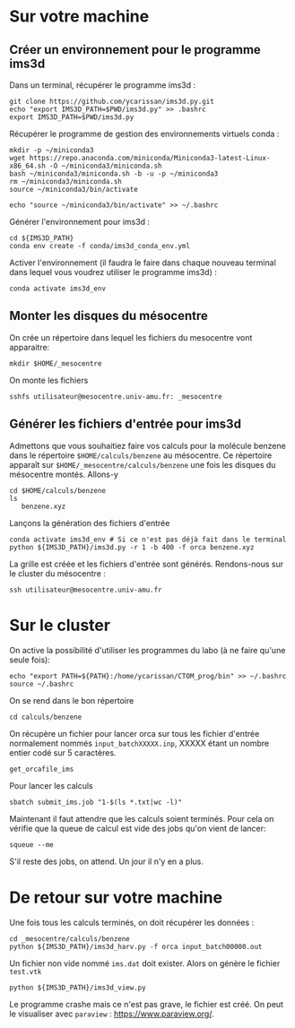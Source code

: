 # Sur votre machine
## Créer un environnement pour le programme ims3d

Dans un terminal, récupérer le programme ims3d :
```
git clone https://github.com/ycarissan/ims3d.py.git
echo "export IMS3D_PATH=$PWD/ims3d.py" >> .bashrc
export IMS3D_PATH=$PWD/ims3d.py
```
Récupérer le programme de gestion des environnements virtuels conda :
```
mkdir -p ~/miniconda3
wget https://repo.anaconda.com/miniconda/Miniconda3-latest-Linux-x86_64.sh -O ~/miniconda3/miniconda.sh
bash ~/miniconda3/miniconda.sh -b -u -p ~/miniconda3
rm ~/miniconda3/miniconda.sh
source ~/miniconda3/bin/activate

echo "source ~/miniconda3/bin/activate" >> ~/.bashrc
```
Générer l'environnement pour ims3d :
```
cd ${IMS3D_PATH}
conda env create -f conda/ims3d_conda_env.yml
```
Activer l'environnement (il faudra le faire dans chaque nouveau terminal dans lequel vous voudrez utiliser le programme ims3d) : 
```
conda activate ims3d_env
```
## Monter les disques du mésocentre
On crée un répertoire dans lequel les fichiers du mesocentre vont apparaitre:
```
mkdir $HOME/_mesocentre
```
On monte les fichiers
```
sshfs utilisateur@mesocentre.univ-amu.fr: _mesocentre
```
## Générer les fichiers d'entrée pour ims3d
Admettons que vous souhaitiez faire vos calculs pour la molécule benzene dans le répertoire `$HOME/calculs/benzene` au mésocentre.
Ce répertoire apparaît sur `$HOME/_mesocentre/calculs/benzene` une fois les disques du mésocentre montés.
Allons-y
```
cd $HOME/calculs/benzene
ls
   benzene.xyz
```
Lançons la génération des fichiers d'entrée
```
conda activate ims3d_env # Si ce n'est pas déjà fait dans le terminal
python ${IMS3D_PATH}/ims3d.py -r 1 -b 400 -f orca benzene.xyz
```
La grille est créée et les fichiers d'entrée sont générés.
Rendons-nous sur le cluster du mésocentre :
```
ssh utilisateur@mesocentre.univ-amu.fr
```

# Sur le cluster
On active la possibilité d'utiliser les programmes du labo (à ne faire qu'une seule fois):
```
echo "export PATH=${PATH}:/home/ycarissan/CTOM_prog/bin" >> ~/.bashrc
source ~/.bashrc
```
On se rend dans le bon répertoire
```
cd calculs/benzene
```
On récupère un fichier pour lancer orca sur tous les fichier d'entrée normalement nommés `input_batchXXXXX.inp`, XXXXX étant un nombre entier codé sur 5 caractères.
```
get_orcafile_ims
```
Pour lancer les calculs 
```
sbatch submit_ims.job "1-$(ls *.txt|wc -l)"
```
Maintenant il faut attendre que les calculs soient terminés. Pour cela on vérifie que la queue de calcul est vide des jobs qu'on vient de lancer:
```
squeue --me
```
S'il reste des jobs, on attend. Un jour il n'y en a plus.
# De retour sur votre machine
Une fois tous les calculs terminés, on doit récupérer les données :
```
cd _mesocentre/calculs/benzene
python ${IMS3D_PATH}/ims3d_harv.py -f orca input_batch00000.out
```
Un fichier non vide nommé `ims.dat` doit exister. Alors on génère le fichier `test.vtk`
```
python ${IMS3D_PATH}/ims3d_view.py
```
Le programme crashe mais ce n'est pas grave, le fichier est créé.
On peut le visualiser avec `paraview` : https://www.paraview.org/.
